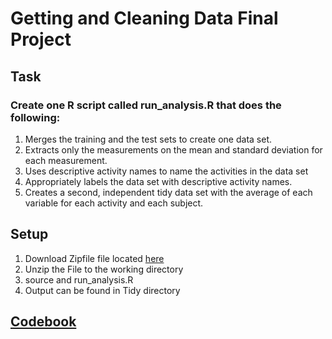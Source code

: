 # Getting and Cleaning Data Final Project

## Task
### Create one R script called run_analysis.R that does the following:
1. Merges the training and the test sets to create one data set.
2. Extracts only the measurements on the mean and standard deviation for each measurement.
3. Uses descriptive activity names to name the activities in the data set
4. Appropriately labels the data set with descriptive activity names.
5. Creates a second, independent tidy data set with the average of each variable for each activity and each subject.

## Setup

1. Download Zipfile file located [here](https://d396qusza40orc.cloudfront.net/getdata%2Fprojectfiles%2FUCI%20HAR%20Dataset.zip)
2. Unzip the File to the working directory
3. source and run_analysis.R
4. Output can be found in Tidy directory

## [Codebook](codebook.md)
